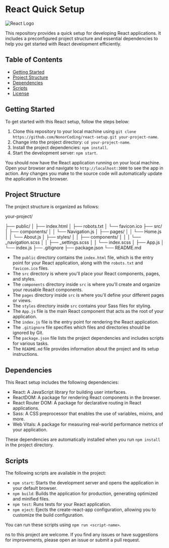 # React Quick Setup

![React Logo](https://reactjs.org/logo-og.png)

This repository provides a quick setup for developing React applications. It includes a preconfigured project structure and essential dependencies to help you get started with React development efficiently.

## Table of Contents

- [Getting Started](#getting-started)
- [Project Structure](#project-structure)
- [Dependencies](#dependencies)
- [Scripts](#scripts)
- [License](#license)

## Getting Started

To get started with this React setup, follow the steps below:

1. Clone this repository to your local machine using `git clone https://github.com/NonorCoding/react-setup.git your-project-name`.
2. Change into the project directory: `cd your-project-name`.
3. Install the project dependencies: `npm install`.
4. Start the development server: `npm start`.

You should now have the React application running on your local machine. Open your browser and navigate to `http://localhost:3000` to see the app in action. Any changes you make to the source code will automatically update the application in the browser.

## Project Structure

The project structure is organized as follows:

your-project/ 

├── public/ 
│ ├── index.html 
│ ├── robots.txt 
│ └── favicon.ico 
├── src/ 
│ ├── components/ 
│ │ └── Navigation.js 
│ ├── pages/ 
│ │ └── Home.js 
│ │ └── About.js 
│ ├── styles/ 
│ │ ├── components/ 
│ │ │ └── _navigation.scss 
│ │ ├── _settings.scss 
│ │ └── index.scss 
│ ├── App.js 
│ └── index.js 
├── .gitignore 
├── package.json 
└── README.md 

- The `public` directory contains the `index.html` file, which is the entry point for your React application, along with the `robots.txt` and `favicon.ico` files.
- The `src` directory is where you'll place your React components, pages, and styles.
- The `components` directory inside `src` is where you'll create and organize your reusable React components.
- The `pages` directory inside `src` is where you'll define your different pages or views.
- The `styles` directory inside `src` contains your Sass files for styling.
- The `App.js` file is the main React component that acts as the root of your application.
- The `index.js` file is the entry point for rendering the React application.
- The `.gitignore` file specifies which files and directories should be ignored by Git.
- The `package.json` file lists the project dependencies and includes scripts for various tasks.
- The `README.md` file provides information about the project and its setup instructions.

## Dependencies

This React setup includes the following dependencies:

- React: A JavaScript library for building user interfaces.
- ReactDOM: A package for rendering React components in the browser.
- React Router DOM: A package for declarative routing in React applications.
- Sass: A CSS preprocessor that enables the use of variables, mixins, and more.
- Web Vitals: A package for measuring real-world performance metrics of your application.

These dependencies are automatically installed when you run `npm install` in the project directory.

## Scripts

The following scripts are available in the project:

- `npm start`: Starts the development server and opens the application in your default browser.
- `npm build`: Builds the application for production, generating optimized and minified files.
- `npm test`: Runs tests for your React application.
- `npm eject`: Ejects the create-react-app configuration, allowing you to customize the build configuration.

You can run these scripts using `npm run <script-name>`.

ns to this project are welcome. If you find any issues or have suggestions for improvements, please open an issue or submit a pull request.
